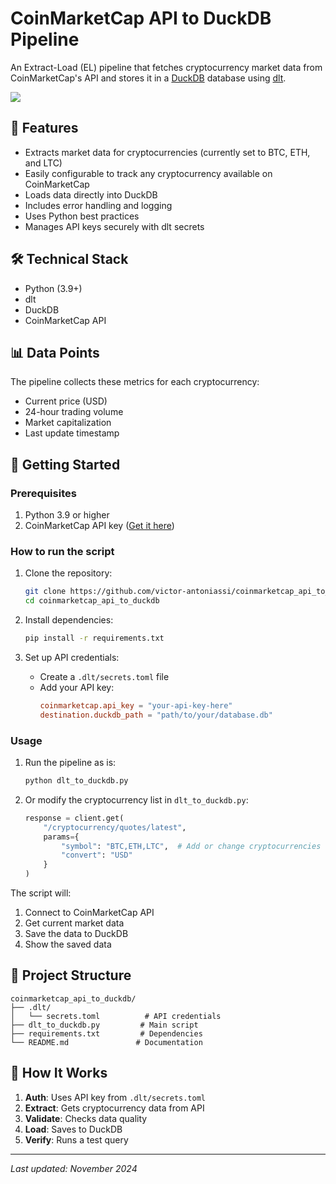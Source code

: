 # CoinMarketCap API to DuckDB Pipeline

An Extract-Load (EL) pipeline that fetches cryptocurrency market data from CoinMarketCap's API and stores it in a [DuckDB](https://github.com/duckdb/duckdb) database using [dlt](https://github.com/dlt-hub/dlt).

![](https://cdn.some.pics/antoniassi/674796b3e5e93.png)

## 🎯 Features

- Extracts market data for cryptocurrencies (currently set to BTC, ETH, and LTC)
- Easily configurable to track any cryptocurrency available on CoinMarketCap
- Loads data directly into DuckDB 
- Includes error handling and logging
- Uses Python best practices
- Manages API keys securely with dlt secrets

## 🛠️ Technical Stack

- Python (3.9+)
- dlt
- DuckDB
- CoinMarketCap API

## 📊 Data Points

The pipeline collects these metrics for each cryptocurrency:
- Current price (USD)
- 24-hour trading volume
- Market capitalization
- Last update timestamp

## 🚀 Getting Started

### Prerequisites

1. Python 3.9 or higher
2. CoinMarketCap API key ([Get it here](https://coinmarketcap.com/api/))

### How to run the script

1. Clone the repository:
   ```bash
   git clone https://github.com/victor-antoniassi/coinmarketcap_api_to_duckdb.git
   cd coinmarketcap_api_to_duckdb
   ```

2. Install dependencies:
   ```bash
   pip install -r requirements.txt
   ```

3. Set up API credentials:
   - Create a `.dlt/secrets.toml` file
   - Add your API key:
     ```toml
     coinmarketcap.api_key = "your-api-key-here"
     destination.duckdb_path = "path/to/your/database.db"
     ```

### Usage

1. Run the pipeline as is:
   ```bash
   python dlt_to_duckdb.py
   ```

2. Or modify the cryptocurrency list in `dlt_to_duckdb.py`:
   ```python
   response = client.get(
       "/cryptocurrency/quotes/latest",
       params={
           "symbol": "BTC,ETH,LTC",  # Add or change cryptocurrencies here
           "convert": "USD"
       }
   )
   ```

The script will:
1. Connect to CoinMarketCap API
2. Get current market data
3. Save the data to DuckDB
4. Show the saved data

## 📁 Project Structure

```
coinmarketcap_api_to_duckdb/
├── .dlt/
│   └── secrets.toml          # API credentials
├── dlt_to_duckdb.py         # Main script
├── requirements.txt         # Dependencies
└── README.md               # Documentation
```

## 🔄 How It Works

1. **Auth**: Uses API key from `.dlt/secrets.toml`
2. **Extract**: Gets cryptocurrency data from API
3. **Validate**: Checks data quality
4. **Load**: Saves to DuckDB
5. **Verify**: Runs a test query

---

*Last updated: November 2024*
